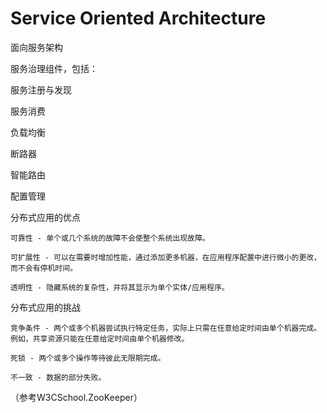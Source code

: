 # Service Oriented Architecture

面向服务架构

服务治理组件，包括：

服务注册与发现

服务消费

负载均衡

断路器

智能路由

配置管理


分布式应用的优点

    可靠性 - 单个或几个系统的故障不会使整个系统出现故障。

    可扩展性 - 可以在需要时增加性能，通过添加更多机器，在应用程序配置中进行微小的更改，而不会有停机时间。

    透明性 - 隐藏系统的复杂性，并将其显示为单个实体/应用程序。

分布式应用的挑战

    竞争条件 - 两个或多个机器尝试执行特定任务，实际上只需在任意给定时间由单个机器完成。例如，共享资源只能在任意给定时间由单个机器修改。

    死锁 - 两个或多个操作等待彼此无限期完成。

    不一致 - 数据的部分失败。
    
（参考W3CSchool.ZooKeeper）
